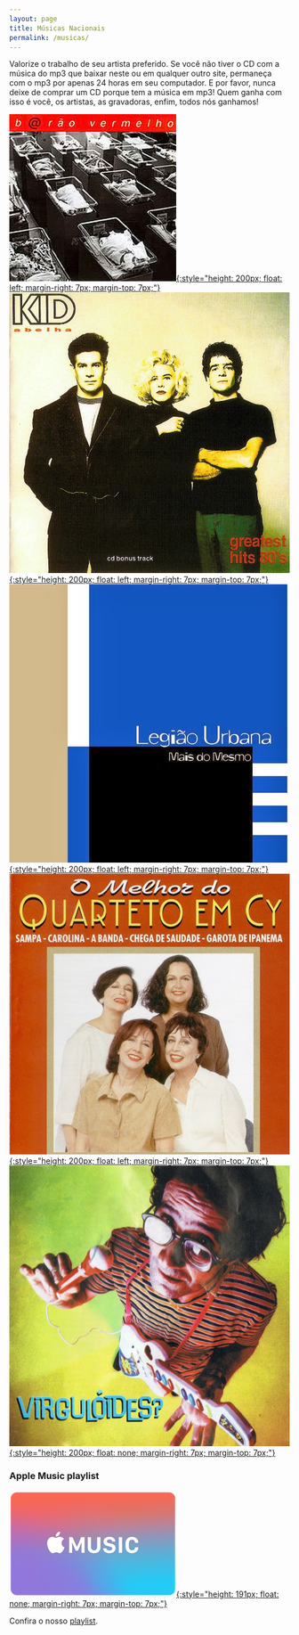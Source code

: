```yaml
---
layout: page
title: Músicas Nacionais
permalink: /musicas/
---
```


Valorize o trabalho de seu artista preferido. Se você não tiver o CD com a música do mp3 que baixar neste ou em qualquer outro site, permaneça com o mp3 por apenas 24 horas em seu computador. E por favor, nunca deixe de comprar um CD porque tem a música em mp3! Quem ganha com isso é você, os artistas, as gravadoras, enfim, todos nós ganhamos!

[![Barão Vermelho - Álbum (1996)](/musicas/capas/baraovermelho-1996-album.jpg){:style="height: 200px; float: left; margin-right: 7px; margin-top: 7px;"}](/musicas/baraovermelho-1996-album.html)
[![Kid Abelha - Greatest Hits (1990)](/musicas/capas/kidabelha-1990-greatesthits.jpg){:style="height: 200px; float: left; margin-right: 7px; margin-top: 7px;"}](/musicas/kidabelha-1990-greatesthits.html)
[![Legião Urbana - Mais do Mesmo (1998)](/musicas/capas/legiaourbana-1998-maisdomesmo.jpg){:style="height: 200px; float: left; margin-right: 7px; margin-top: 7px;"}](/musicas/legiaourbana-1998-maisdomesmo.html)
[![Quarteto em Cy - O Melhor do Quarteto em Cy (1996)](/musicas/capas/quartetoemcy-1996-omelhor.jpg){:style="height: 200px; float: left; margin-right: 7px; margin-top: 7px;"}](/musicas/quartetoemcy-1996-omelhor.html)
[![Virgulóides - Virgulóides? (1997)](/musicas/capas/virguloides-1997-virguloides.jpg){:style="height: 200px; float: none; margin-right: 7px; margin-top: 7px;"}](/musicas/virguloides-1997-virguloides.html)

### Apple Music playlist

[![Apple Music playlist](/musicas/capas/apple-music-logo.png){:style="height: 191px; float: none; margin-right: 7px; margin-top: 7px;"}](https://itunes.apple.com/br/playlist/br-music/pl.u-r2yBDy2uRLq3x6)

Confira o nosso [playlist](https://itunes.apple.com/br/playlist/br-music/pl.u-r2yBDy2uRLq3x6).
